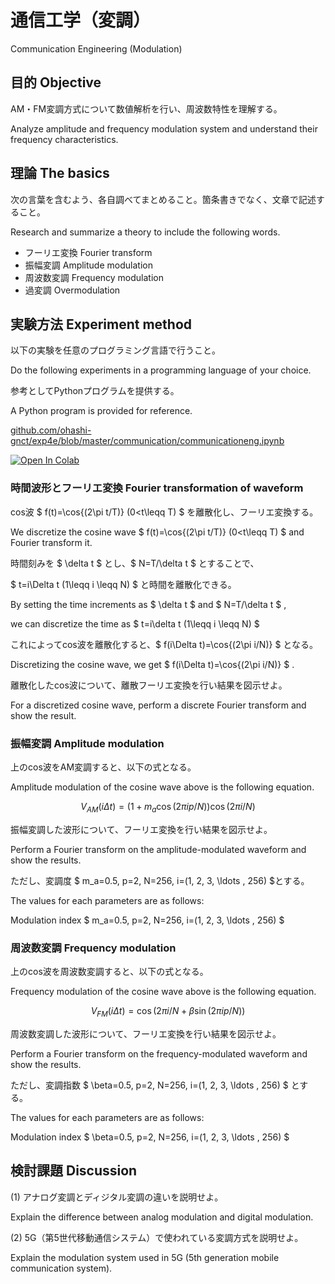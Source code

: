 # 通信工学（変調）

Communication Engineering (Modulation)

## 目的 Objective

AM・FM変調方式について数値解析を行い、周波数特性を理解する。

Analyze amplitude and frequency modulation system and understand their frequency characteristics.

## 理論 The basics

次の言葉を含むよう、各自調べてまとめること。箇条書きでなく、文章で記述すること。

Research and summarize a theory to include the following words.

- フーリエ変換 Fourier transform
- 振幅変調 Amplitude modulation
- 周波数変調 Frequency modulation
- 過変調 Overmodulation

## 実験方法 Experiment method

以下の実験を任意のプログラミング言語で行うこと。

Do the following experiments in a programming language of your choice.

参考としてPythonプログラムを提供する。

A Python program is provided for reference.

[github.com/ohashi-gnct/exp4e/blob/master/communication/communicationeng.ipynb](https://github.com/ohashi-gnct/exp4e/blob/master/communication/communicationeng.ipynb)

[![Open In Colab](https://colab.research.google.com/assets/colab-badge.svg)](https://colab.research.google.com/github/ohashi-gnct/exp4e/blob/master/communication/communicationeng.ipynb)


### 時間波形とフーリエ変換 Fourier transformation of waveform

cos波 $ f(t)=\cos{(2\pi t/T)} (0<t\leqq T) $ を離散化し、フーリエ変換する。

We discretize the cosine wave $ f(t)=\cos{(2\pi t/T)} (0<t\leqq T) $ and Fourier transform it.

時間刻みを $ \delta t $ とし、$ N=T/\delta t $ とすることで、

$ t=i\Delta t (1\leqq i \leqq N) $ と時間を離散化できる。

By setting the time increments as $ \delta t $ and $ N=T/\delta t $ ,

we can discretize the time as $ t=i\delta t (1\leqq i \leqq N) $

これによってcos波を離散化すると、$ f(i\Delta t)=\cos{(2\pi i/N)} $ となる。

Discretizing the cosine wave, we get $ f(i\Delta t)=\cos{(2\pi i/N)} $ .

離散化したcos波について、離散フーリエ変換を行い結果を図示せよ。

For a discretized cosine wave, perform a discrete Fourier transform and show the result.

### 振幅変調 Amplitude modulation

上のcos波をAM変調すると、以下の式となる。

Amplitude modulation of the cosine wave above is the following equation.

$$ V_{AM}(i\Delta t)=\left(1+m_a \cos{(2\pi ip/N)}\right)\cos{(2\pi i/N)} $$

振幅変調した波形について、フーリエ変換を行い結果を図示せよ。

Perform a Fourier transform on the amplitude-modulated waveform and show the results.

ただし、変調度 $ m_a=0.5, p=2, N=256, i=(1, 2, 3, \ldots , 256) $とする。

The values for each parameters are as follows:

Modulation index $ m_a=0.5, p=2, N=256, i=(1, 2, 3, \ldots , 256) $

### 周波数変調 Frequency modulation

上のcos波を周波数変調すると、以下の式となる。

Frequency modulation of the cosine wave above is the following equation.

$$ V_{FM}(i\Delta t)=\cos{(2\pi i/N+\beta \sin{(2\pi ip/N)})} $$

周波数変調した波形について、フーリエ変換を行い結果を図示せよ。

Perform a Fourier transform on the frequency-modulated waveform and show the results.

ただし、変調指数 $ \beta=0.5, p=2, N=256, i=(1, 2, 3, \ldots , 256) $ とする。

The values for each parameters are as follows:

Modulation index $ \beta=0.5, p=2, N=256, i=(1, 2, 3, \ldots , 256) $



## 検討課題 Discussion

(1) アナログ変調とディジタル変調の違いを説明せよ。

Explain the difference between analog modulation and digital modulation.

(2) 5G（第5世代移動通信システム）で使われている変調方式を説明せよ。

Explain the modulation system used in 5G (5th generation mobile communication system).

